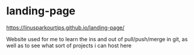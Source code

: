 # landing-page

https://linusparkourtips.github.io/landing-page/

Website used for me to learn the ins and out of pull/push/merge in git, as well as to see what sort of projects i can host here

